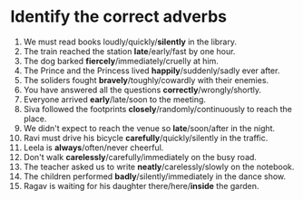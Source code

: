 # Identify the correct adverbs

1. We must read books loudly/quickly/**silently** in the library.
2. The train reached the station **late**/early/fast by one hour.
3. The dog barked **fiercely**/immediately/cruelly at him.
4. The Prince and the Princess lived **happily**/suddenly/sadly ever after.
5. The soliders fought **bravely**/toughly/cowardly with their enemies.
6. You have answered all the questions **correctly**/wrongly/shortly.
7. Everyone arrived **early**/late/soon to the meeting.
8. Siva followed the footprints **closely**/randomly/continuously to reach the place.
9. We didn't expect to reach the venue so **late**/soon/after in the night.
10. Ravi must drive his bicycle **carefully**/quickly/silently in the traffic.
11. Leela is **always**/often/never cheerful.
12. Don't walk **carelessly**/carefully/immediately on the busy road.
13. The teacher asked us to write **neatly**/carelessly/slowly on the notebook.
14. The children performed **badly**/silently/immediately in the dance show.
15. Ragav is waiting for his daughter there/here/**inside** the garden.
